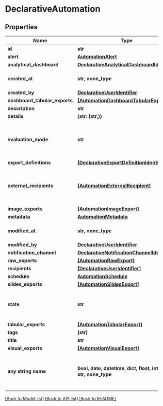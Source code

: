 # DeclarativeAutomation


## Properties
Name | Type | Description | Notes
------------ | ------------- | ------------- | -------------
**id** | **str** |  | 
**alert** | [**AutomationAlert**](AutomationAlert.md) |  | [optional] 
**analytical_dashboard** | [**DeclarativeAnalyticalDashboardIdentifier**](DeclarativeAnalyticalDashboardIdentifier.md) |  | [optional] 
**created_at** | **str, none_type** | Time of the entity creation. | [optional] 
**created_by** | [**DeclarativeUserIdentifier**](DeclarativeUserIdentifier.md) |  | [optional] 
**dashboard_tabular_exports** | [**[AutomationDashboardTabularExport]**](AutomationDashboardTabularExport.md) |  | [optional] 
**description** | **str** |  | [optional] 
**details** | **{str: (str,)}** | TODO | [optional] 
**evaluation_mode** | **str** | Specify automation evaluation mode. | [optional]  if omitted the server will use the default value of "PER_RECIPIENT"
**export_definitions** | [**[DeclarativeExportDefinitionIdentifier]**](DeclarativeExportDefinitionIdentifier.md) |  | [optional] 
**external_recipients** | [**[AutomationExternalRecipient]**](AutomationExternalRecipient.md) | External recipients of the automation action results. | [optional] 
**image_exports** | [**[AutomationImageExport]**](AutomationImageExport.md) |  | [optional] 
**metadata** | [**AutomationMetadata**](AutomationMetadata.md) |  | [optional] 
**modified_at** | **str, none_type** | Time of the last entity modification. | [optional] 
**modified_by** | [**DeclarativeUserIdentifier**](DeclarativeUserIdentifier.md) |  | [optional] 
**notification_channel** | [**DeclarativeNotificationChannelIdentifier**](DeclarativeNotificationChannelIdentifier.md) |  | [optional] 
**raw_exports** | [**[AutomationRawExport]**](AutomationRawExport.md) |  | [optional] 
**recipients** | [**[DeclarativeUserIdentifier]**](DeclarativeUserIdentifier.md) |  | [optional] 
**schedule** | [**AutomationSchedule**](AutomationSchedule.md) |  | [optional] 
**slides_exports** | [**[AutomationSlidesExport]**](AutomationSlidesExport.md) |  | [optional] 
**state** | **str** | Current state of the automation. | [optional]  if omitted the server will use the default value of "ACTIVE"
**tabular_exports** | [**[AutomationTabularExport]**](AutomationTabularExport.md) |  | [optional] 
**tags** | **[str]** |  | [optional] 
**title** | **str** |  | [optional] 
**visual_exports** | [**[AutomationVisualExport]**](AutomationVisualExport.md) |  | [optional] 
**any string name** | **bool, date, datetime, dict, float, int, list, str, none_type** | any string name can be used but the value must be the correct type | [optional]

[[Back to Model list]](../README.md#documentation-for-models) [[Back to API list]](../README.md#documentation-for-api-endpoints) [[Back to README]](../README.md)


